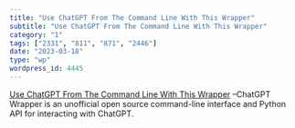 ```yaml
---
title: "Use ChatGPT From The Command Line With This Wrapper"
subtitle: "Use ChatGPT From The Command Line With This Wrapper"
category: "1"
tags: ["2331", "811", "871", "2446"]
date: "2023-03-18"
type: "wp"
wordpress_id: 4445
---
```

[ Use ChatGPT From The Command Line With This Wrapper]( https://www.linuxuprising.com/2023/01/use-chatgpt-from-command-line-with-this.html) –ChatGPT Wrapper is an unofficial open source command-line interface and Python API for interacting with ChatGPT.